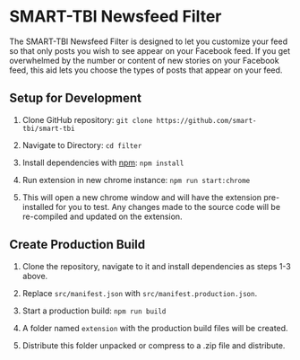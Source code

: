 # SMART-TBI Newsfeed Filter

The SMART-TBI Newsfeed Filter is designed to let you customize your feed so that only posts you wish to see appear on your Facebook feed. If you get overwhelmed by the number or content of new stories on your Facebook feed, this aid lets you choose the types of posts that appear on your feed.

## Setup for Development

1. Clone GitHub repository: `git clone https://github.com/smart-tbi/smart-tbi`

2. Navigate to Directory: `cd filter`

3. Install dependencies with [npm](https://www.npmjs.com/): `npm install`

4. Run extension in new chrome instance: `npm run start:chrome`

5. This will open a new chrome window and will have the extension pre-installed for you to test. Any changes made to the source code will be re-compiled and updated on the extension.

## Create Production Build
1. Clone the repository, navigate to it and install dependencies as steps 1-3 above.

2. Replace `src/manifest.json` with `src/manifest.production.json`.

3. Start a production build: `npm run build`

4. A folder named `extension` with the production build files will be created.

5. Distribute this folder unpacked or compress to a .zip file and distribute.

